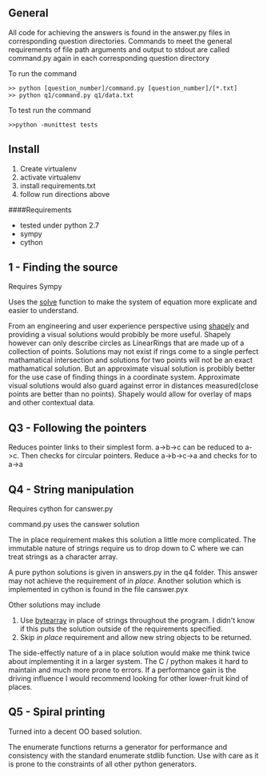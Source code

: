 General 
---
All code for achieving the answers is found in the answer.py files in corresponding question directories.  Commands to meet the general requirements of file path arguments and output to stdout are called command.py again in each corresponding question directory

To run the command

	>> python [question_number]/command.py [question_number]/[*.txt]
    >> python q1/command.py q1/data.txt
    
To test run the command 

    >>python -munittest tests
    

Install
----
1. Create virtualenv
2. activate virtualenv
2. install requirements.txt
3. follow run directions above

####Requirements
* tested under python 2.7
* sympy
* cython
 
1 - Finding the source
----
Requires Sympy

Uses the [solve](http://docs.sympy.org/dev/modules/solvers/solvers.html#sympy.solvers.solvers.solve) function to make the system of equation more explicate and easier to understand.  

From an engineering and user experience perspective using [shapely](https://pypi.python.org/pypi/Shapely) and providing a visual solutions would probibly be more useful.  Shapely however can only describe circles as LinearRings that are made up of a collection of points.  Solutions may not exist if rings come to a single perfect mathamatical intersection and solutions for two points will not be an exact mathamatical solution.  But an approximate visual solution is probibly better for the use case of finding things in a coordinate system.  Approximate visual solutions would also guard against error in distances measured(close points are better than no points).  Shapely would allow for overlay of maps and other contextual data.

Q3 - Following the pointers
----
Reduces pointer links to their simplest form. a->b->c can be reduced to a->c.  Then checks for circular pointers.  Reduce a->b->c->a  and checks for to a->a 

Q4 - String manipulation
----
Requires cython for canswer.py

command.py uses the canswer solution

The in place requirement makes this solution a little more complicated.  The immutable nature of strings require us to drop down to C where we can treat strings as a character array.  

A pure python solutions is given in answers.py in the q4 folder.  This answer may not achieve the requirement of _in place_.  Another solution which is implemented in cython is found in the file canswer.pyx

Other solutions may include 

1. Use [bytearray](http://docs.python.org/3.1/library/functions.html#bytearray) in place of strings throughout the program.  I didn't know if this puts the solution outside of the requirements specified.
2. Skip _in place_ requirement and allow new string objects to be returned.  

The side-effectly nature of a in place solution would make me think twice about implementing it in a larger system.  The C / python makes it hard to maintain and much more prone to errors.  If a performance gain is the driving influence I would recommend looking for other lower-fruit kind of places.  


Q5 - Spiral printing
----
Turned into a decent OO based solution.  

The enumerate functions returns a generator for performance and consistency with the standard enumerate stdlib function.  Use with care as it is prone to the constraints of all other python generators.
